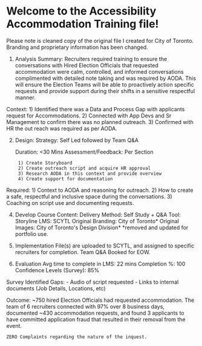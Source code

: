 # Welcome to the Accessibility Accommodation Training file!

Please note is cleaned copy of the original file I created for City of Toronto. Branding and proprietary information has been changed. 

1) Analysis Summary: 
Recruiters required training to ensure the conversations with Hired Election Officials that requested accommodation were calm, controlled, and informed conversations complimented with detailed note taking and was required by AODA. This will ensure the Election Teams will be able to proactively action specific requests and provide support during their shifts in a sensitive respectful manner. 

Context: 
    1) Identified there was a Data and Process Gap with applicants request for Accommodations. 
    2) Connected with App Devs and Sr Management to confirm there was no planned outreach.
    3) Confirmed with HR the out reach was required as per AODA. 
   
2) Design: 
    Strategy: Self Led followed by Team Q&A

    Duration: <30 Mins
    Assessment/Feedback: Per Section

        1) Create Storyboard
        2) Create outreach script and acquire HR approval
        3) Research AODA in this context and provide overview
        4) Create support for documentation

Required: 
    1) Context to AODA and reasoning for outreach. 
    2) How to create a safe, respectful and inclusive space during the conversations. 
    3) Coaching on script use and documenting requests. 

4) Develop Course Content:
    Delivery Method: Self Study + Q&A
    Tool: Storyline 
    LMS: SCYTL
    Original Branding: City of Toronto*
    Original Images: City of Toronto's Design Division*
         *removed and updated for portfolio use. 

4) Implementation
    File(s) are uploaded to SCYTL, and assigned to specific recruiters for completion. 
    Team Q&A Booked for EOW.

5) Evaluation
    Avg time to complete in LMS: 22 mins
    Completion %: 100
    Confidence Levels (Survey): 85%

Survey Identified Gaps: 
    - Audio of script requested
    - Links to internal documents (Job Details, Locations, etc)


Outcome:
    ~750 hired Election Officials had requested accommodation. The team of 6 recruiters connected with 97% over 8 business days, documented ~430 accommodation requests, and found 3 applicants to have committed application fraud that resulted in their removal from the event. 

    ZERO Complaints regarding the nature of the inquest.    